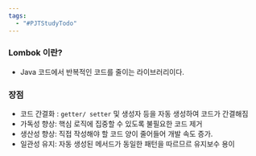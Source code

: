 ```yaml
---
tags:
  - "#PJTStudyTodo"
---
```


### Lombok 이란?

- Java 코드에서 반복적인 코드를 줄이는 라이브러리이다.

### 장점

- 코드 간결화 : `getter/ setter` 및 생성자 등을 자동 생성하여 코드가 간결해짐
- 가독성 향상: 핵심 로직에 집중할 수 있도록 불필요한 코드 제거
- 생산성 향상: 직접 작성해야 할 코드 양이 줄어들어 개발 속도 증가.
- 일관성 유지: 자동 생성된 메서드가 동일한 패턴을 따르므르 유지보수 용이